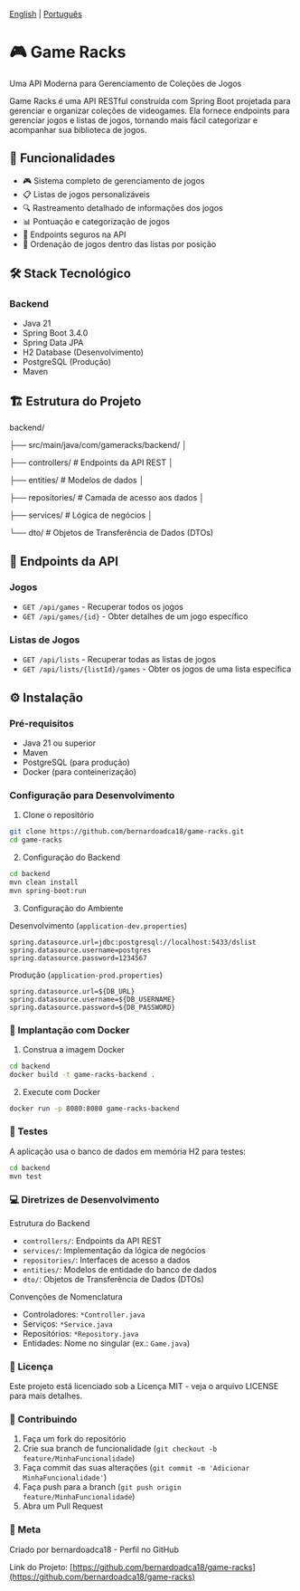 [English](README.md) | [Português](README.pt-br.md)

# 🎮 Game Racks

Uma API Moderna para Gerenciamento de Coleções de Jogos

Game Racks é uma API RESTful construída com Spring Boot projetada para gerenciar e organizar coleções de videogames. Ela fornece endpoints para gerenciar jogos e listas de jogos, tornando mais fácil categorizar e acompanhar sua biblioteca de jogos.

## 🎯 Funcionalidades

- 🎮 Sistema completo de gerenciamento de jogos
- 📋 Listas de jogos personalizáveis
- 🔍 Rastreamento detalhado de informações dos jogos
- 📊 Pontuação e categorização de jogos
- 🔐 Endpoints seguros na API
- 🎯 Ordenação de jogos dentro das listas por posição

## 🛠 Stack Tecnológico

### Backend

- Java 21
- Spring Boot 3.4.0
- Spring Data JPA
- H2 Database (Desenvolvimento)
- PostgreSQL (Produção)
- Maven

## 🏗 Estrutura do Projeto

backend/

├── src/main/java/com/gameracks/backend/ │

├── controllers/ # Endpoints da API REST │

├── entities/ # Modelos de dados │

├── repositories/ # Camada de acesso aos dados │

├── services/ # Lógica de negócios │

└── dto/ # Objetos de Transferência de Dados (DTOs)

## 🚀 Endpoints da API

### Jogos

- `GET /api/games` - Recuperar todos os jogos
- `GET /api/games/{id}` - Obter detalhes de um jogo específico

### Listas de Jogos

- `GET /api/lists` - Recuperar todas as listas de jogos
- `GET /api/lists/{listId}/games` - Obter os jogos de uma lista específica

## ⚙️ Instalação

### Pré-requisitos

- Java 21 ou superior
- Maven
- PostgreSQL (para produção)
- Docker (para conteinerização)

### Configuração para Desenvolvimento

1. Clone o repositório

```bash
git clone https://github.com/bernardoadca18/game-racks.git
cd game-racks
```

2. Configuração do Backend

```bash
cd backend
mvn clean install
mvn spring-boot:run
```

3. Configuração do Ambiente

Desenvolvimento (`application-dev.properties`)

```properties
spring.datasource.url=jdbc:postgresql://localhost:5433/dslist
spring.datasource.username=postgres
spring.datasource.password=1234567
```

Produção (`application-prod.properties`)

```properties
spring.datasource.url=${DB_URL}
spring.datasource.username=${DB_USERNAME}
spring.datasource.password=${DB_PASSWORD}
```

### 🐳 Implantação com Docker

1. Construa a imagem Docker

```bash
cd backend
docker build -t game-racks-backend .
```

2. Execute com Docker

```bash
docker run -p 8080:8080 game-racks-backend
```

### 🧪 Testes

A aplicação usa o banco de dados em memória H2 para testes:

```bash
cd backend
mvn test
```

### 💻 Diretrizes de Desenvolvimento

Estrutura do Backend

- `controllers/`: Endpoints da API REST
- `services/`: Implementação da lógica de negócios
- `repositories/`: Interfaces de acesso a dados
- `entities/`: Modelos de entidade do banco de dados
- `dto/`: Objetos de Transferência de Dados (DTOs)

Convenções de Nomenclatura

- Controladores: `*Controller.java`
- Serviços: `*Service.java`
- Repositórios: `*Repository.java`
- Entidades: Nome no singular (ex.: `Game.java`)

### 📄 Licença

Este projeto está licenciado sob a Licença MIT - veja o arquivo LICENSE para mais detalhes.

### 🤝 Contribuindo

1. Faça um fork do repositório
2. Crie sua branch de funcionalidade (`git checkout -b feature/MinhaFuncionalidade`)
3. Faça commit das suas alterações (`git commit -m 'Adicionar MinhaFuncionalidade'`)
4. Faça push para a branch (`git push origin feature/MinhaFuncionalidade`)
5. Abra um Pull Request

### 👤 Meta

Criado por bernardoadca18 - Perfil no GitHub

Link do Projeto: [https://github.com/bernardoadca18/game-racks](https://github.com/bernardoadca18/game-racks)
